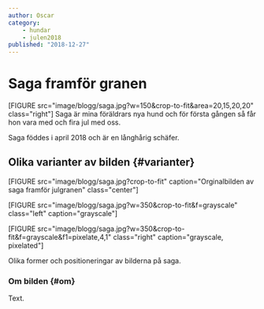 ```yaml
---
author: Oscar
category:
    - hundar
    - julen2018
published: "2018-12-27"
---
```

Saga framför granen
==================================
[FIGURE src="image/blogg/saga.jpg?w=150&crop-to-fit&area=20,15,20,20" class="right"]
Saga är mina föräldrars nya hund och för första gången så får hon vara med och fira jul med oss.

<!--more-->

Saga föddes i april 2018 och är en långhårig schäfer.



Olika varianter av bilden {#varianter}
-----------------------------------
[FIGURE src="image/blogg/saga.jpg?crop-to-fit" caption="Orginalbilden av saga framför julgranen" class="center"]

[FIGURE src="image/blogg/saga.jpg?w=350&crop-to-fit&f=grayscale" class="left" caption="grayscale"]

[FIGURE src="image/blogg/saga.jpg?w=350&crop-to-fit&f=grayscale&f1=pixelate,4,1" class="right" caption="grayscale, pixelated"]

Olika former och positioneringar av bilderna på saga.



### Om bilden {#om}

Text.
